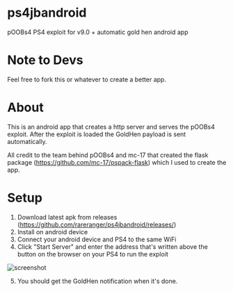 # ps4jbandroid

pOOBs4 PS4 exploit for v9.0 + automatic gold hen android app

# Note to Devs
Feel free to fork this or whatever to create a better app.

# About
This is an android app that creates a http server and serves the pOOBs4 exploit. After the exploit is loaded the GoldHen payload is sent automatically.

All credit to the team behind pOOBs4 and mc-17 that created the flask package (https://github.com/mc-17/pspack-flask) which I used to create the app.

# Setup
1. Download latest apk from releases (https://github.com/rareranger/ps4jbandroid/releases/)
2. Install on android device
3. Connect your android device and PS4 to the same WiFi
4. Click "Start Server" and enter the address that's written above the button on the browser on your PS4 to run the exploit

![screenshot](https://user-images.githubusercontent.com/75229796/149091724-8c53a655-13c4-4273-b6c2-350804fb5026.jpg)

5. You should get the GoldHen notification when it's done.
